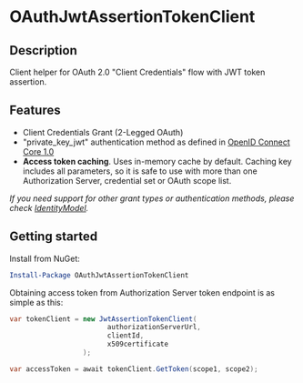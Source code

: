 # OAuthJwtAssertionTokenClient #

## Description ##
Client helper for OAuth 2.0 "Client Credentials" flow with JWT token assertion.

## Features ##
- Client Credentials Grant (2-Legged OAuth)
- "private_key_jwt" authentication method as defined in [OpenID Connect Core 1.0](http://openid.net/specs/openid-connect-core-1_0.html#ClientAuthentication)
- **Access token caching**. Uses in-memory cache by default. Caching key includes all parameters, so it is safe to use with more than one Authorization Server, credential set or OAuth scope list.

_If you need support for other grant types or authentication methods, please check [IdentityModel](https://github.com/IdentityModel/IdentityModel)._

## Getting started ##
Install from NuGet:
```powershell
Install-Package OAuthJwtAssertionTokenClient
```

Obtaining access token from Authorization Server token endpoint is as simple as this:

```csharp
var tokenClient = new JwtAssertionTokenClient(
                        authorizationServerUrl,
                        clientId,
                        x509certificate
                  );

var accessToken = await tokenClient.GetToken(scope1, scope2);
```
